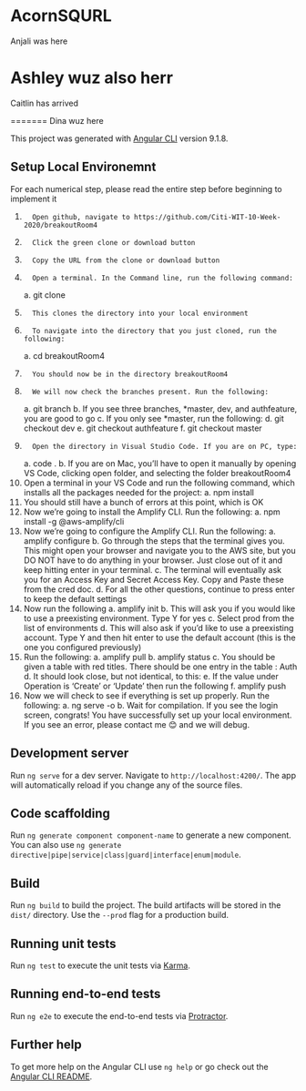 # AcornSQURL
Anjali was here

Ashley wuz also herr
=======

Caitlin has arrived

=======
Dina wuz here


This project was generated with [Angular CLI](https://github.com/angular/angular-cli) version 9.1.8.
## Setup Local Environemnt

For each numerical step, please read the entire step before beginning to implement it
1.       Open github, navigate to https://github.com/Citi-WIT-10-Week-2020/breakoutRoom4
2.       Click the green clone or download button
3.       Copy the URL from the clone or download button
4.       Open a terminal. In the Command line, run the following command:
    a.       git clone <URL-you-copied>
5.       This clones the directory into your local environment
6.       To navigate into the directory that you just cloned, run the following:
    a.       cd breakoutRoom4
7.       You should now be in the directory breakoutRoom4
8.       We will now check the branches present. Run the following:
    a.       git branch
    b.       If you see three branches, *master, dev, and authfeature, you are good to go
    c.       If you only see *master, run the following:
    d.       git checkout dev
    e.       git checkout authfeature
    f.        git checkout master
9.       Open the directory in Visual Studio Code. If you are on PC, type:
    a.       code .
    b.       If you are on Mac, you’ll have to open it manually by opening VS Code, clicking open folder, and selecting the folder      breakoutRoom4
10.   Open a terminal in your VS Code and run the following command, which installs all the packages needed for the project:
    a.       npm install
11.   You should still have a bunch of errors at this point, which is OK
12.   Now we’re going to install the Amplify CLI. Run the following:
    a.       npm install -g @aws-amplify/cli
13.   Now we’re going to configure the Amplify CLI. Run the following:
    a.       amplify configure
    b.       Go through the steps that the terminal gives you. This might open your browser and navigate you to the AWS site, but you DO NOT have to do anything in your browser. Just close out of it and keep hitting enter in your terminal.
    c.       The terminal will eventually ask you for an Access Key and Secret Access Key. Copy and Paste these from the cred doc.
    d.       For all the other questions, continue to press enter to keep the default settings
14.   Now run the following
    a.       amplify init
    b.       This will ask you if you would like to use a preexisting environment. Type Y for yes
    c.       Select prod from the list of environments
    d.       This will also ask if you’d like to use a preexisting account. Type Y and then hit enter to use the default account (this is the one you configured previously)
15.   Run the following:
    a.       amplify pull
    b.       amplify status
    c.       You should be given a table with red titles. There should be one entry in the table : Auth
    d.       It should look close, but not identical, to this:
    e.       If the value under Operation is ‘Create’ or ‘Update’ then run the following
    f.        amplify push
16.   Now we will check to see if everything is set up properly. Run the following:
    a.       ng serve -o
    b.       Wait for compilation. If you see the login screen, congrats! You have successfully set up your local environment. If you see an error, please contact me 😊 and we will debug.


## Development server

Run `ng serve` for a dev server. Navigate to `http://localhost:4200/`. The app will automatically reload if you change any of the source files.

## Code scaffolding

Run `ng generate component component-name` to generate a new component. You can also use `ng generate directive|pipe|service|class|guard|interface|enum|module`.

## Build

Run `ng build` to build the project. The build artifacts will be stored in the `dist/` directory. Use the `--prod` flag for a production build.

## Running unit tests

Run `ng test` to execute the unit tests via [Karma](https://karma-runner.github.io).

## Running end-to-end tests

Run `ng e2e` to execute the end-to-end tests via [Protractor](http://www.protractortest.org/).

## Further help

To get more help on the Angular CLI use `ng help` or go check out the [Angular CLI README](https://github.com/angular/angular-cli/blob/master/README.md).

